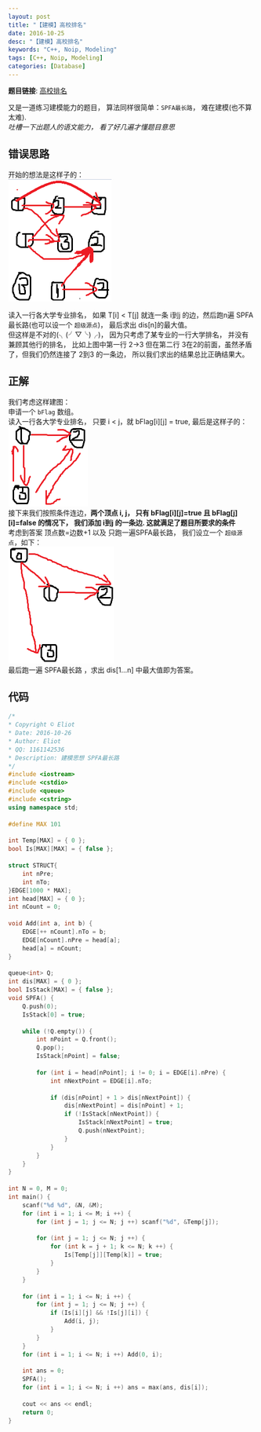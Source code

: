 ```yaml
---
layout: post
title: "【建模】高校排名"
date: 2016-10-25
desc: "【建模】高校排名"
keywords: "C++, Noip, Modeling"
tags: [C++, Noip, Modeling]
categories: [Database]
---
```


**题目链接**: [高校排名](http://codevs.cn/problem/2799/)  

又是一道练习建模能力的题目， 算法同样很简单：```SPFA最长路```， 难在建模(也不算太难).  
*吐槽一下出题人的语文能力， 看了好几遍才懂题目意思*  

## 错误思路

开始的想法是这样子的：  
![alt text](/../static/img/blog/HighSchool/0.png)  

读入一行各大学专业排名， 如果 T[i] < T[j] 就连一条 i到j 的边，然后跑n遍 SPFA最长路(也可以设一个 ```超级源点```)， 最后求出 dis[n]的最大值。  
但这样是不对的(╮(╯▽╰)╭)， 因为只考虑了某专业的一行大学排名， 并没有兼顾其他行的排名， 比如上图中第一行 2->3 但在第二行 3在2的前面，虽然矛盾了，但我们仍然连接了 2到3 的一条边， 所以我们求出的结果总比正确结果大。  

## 正解

我们考虑这样建图：  
申请一个 ```bFlag``` 数组。  
读入一行各大学专业排名， 只要 i < j，就 bFlag[i][j] = true, 最后是这样子的：  
![alt text](/../static/img/blog/HighSchool/1.png)  
接下来我们按照条件连边，**两个顶点 i, j， 只有 bFlag[i][j]=true 且 bFlag[j][i]=false 的情况下， 我们添加 i到j 的一条边. 这就满足了题目所要求的条件**  
考虑到答案 顶点数=边数+1 以及 只跑一遍SPFA最长路， 我们设立一个 ```超级源点```，如下：  
![alt text](/../static/img/blog/HighSchool/2.png)  
最后跑一遍 SPFA最长路 ，求出 dis[1...n] 中最大值即为答案。  

## 代码

```c++
/*
* Copyright © Eliot
* Date: 2016-10-26
* Author: Eliot
* QQ: 1161142536
* Description: 建模思想 SPFA最长路
*/
#include <iostream>
#include <cstdio>
#include <queue>
#include <cstring>
using namespace std;

#define MAX 101

int Temp[MAX] = { 0 };
bool Is[MAX][MAX] = { false };

struct STRUCT{
	int nPre;
	int nTo;
}EDGE[1000 * MAX];
int head[MAX] = { 0 };
int nCount = 0;

void Add(int a, int b) {
	EDGE[++ nCount].nTo = b;
	EDGE[nCount].nPre = head[a];
	head[a] = nCount;
}

queue<int> Q;
int dis[MAX] = { 0 };
bool IsStack[MAX] = { false };
void SPFA() {
	Q.push(0);
	IsStack[0] = true;
	
	while (!Q.empty()) {
		int nPoint = Q.front();
		Q.pop();
		IsStack[nPoint] = false;
		
		for (int i = head[nPoint]; i != 0; i = EDGE[i].nPre) {
			int nNextPoint = EDGE[i].nTo;
			
			if (dis[nPoint] + 1 > dis[nNextPoint]) {
				dis[nNextPoint] = dis[nPoint] + 1;
				if (!IsStack[nNextPoint]) {
					IsStack[nNextPoint] = true;
					Q.push(nNextPoint);
				}
			}
		}
	}
}

int N = 0, M = 0;
int main() {
	scanf("%d %d", &N, &M);
	for (int i = 1; i <= M; i ++) {
		for (int j = 1; j <= N; j ++) scanf("%d", &Temp[j]);
		
		for (int j = 1; j <= N; j ++) {
			for (int k = j + 1; k <= N; k ++) {
				Is[Temp[j]][Temp[k]] = true;
			}
		}
	}
	
	for (int i = 1; i <= N; i ++) {
		for (int j = 1; j <= N; j ++) {
			if (Is[i][j] && !Is[j][i]) {
				Add(i, j);
			}
		}
	}
	for (int i = 1; i <= N; i ++) Add(0, i);
	
	int ans = 0;
	SPFA();
	for (int i = 1; i <= N; i ++) ans = max(ans, dis[i]);
	
	cout << ans << endl;
	return 0;
}
```
